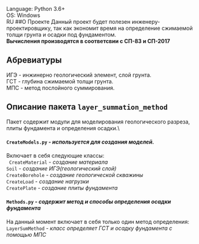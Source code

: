 Language: Python 3.6+\
OS: Windows\
RU
##О Проекте
Данный проект будет полезен инженеру-проектировщику, так как экономит время на
определение сжимаемой толщи грунта и осадки под фундаментом.\
**Вычисления производятся в соответсвии с СП-83 и СП-2017**

## Абревиатуры
ИГЭ - инжинерно геологический элемент, слой грунта.\
ГСТ - глубина сжимаемой толщи грунта.\
МПС - метод послойного суммирования.

## Описание пакета `layer_summation_method`
Пакет содержит модули для моделирования геологического разреза, 
плиты фундамента и определения осадки.\
#### `CreateModels.py` - _используется для создания моделей._
 Включает в себя следующие классы:\
` CreateMaterial` - _создание материала_\
`Soil` - _создание ИГЭ(геологический слой)_\
`CreateBorehole` - _создание геологической скважины_\
`CreateLoad` - _создание нагрузки_\
`CreatePlate` - _создание плиты фундамента_

#### `Methods.py` - _содержит метод и способы определения осадки фундамента_
На данный момент включает в себя только один метод определения:\
`LayerSumMethod` - _класс определяет ГСТ и осадку фундамента с помощью МПС_ 
